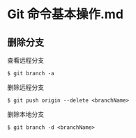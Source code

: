 # Git 命令基本操作.md


## 删除分支

查看远程分支
```shell
$ git branch -a
```

删除远程分支
```shell
$ git push origin --delete <branchName>
```

删除本地分支
```shell
$ git branch -d <branchName>
```